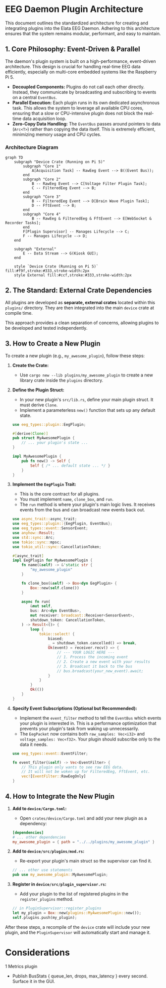 # EEG Daemon Plugin Architecture

This document outlines the standardized architecture for creating and integrating plugins into the Elata EEG Daemon. Adhering to this architecture ensures that the system remains modular, performant, and easy to maintain.

## 1. Core Philosophy: Event-Driven & Parallel

The daemon's plugin system is built on a high-performance, event-driven architecture. This design is crucial for handling real-time EEG data efficiently, especially on multi-core embedded systems like the Raspberry Pi 5.

-   **Decoupled Components:** Plugins do not call each other directly. Instead, they communicate by broadcasting and subscribing to events on a central `EventBus`.
-   **Parallel Execution:** Each plugin runs in its own dedicated asynchronous task. This allows the system to leverage all available CPU cores, ensuring that a slow or CPU-intensive plugin does not block the real-time data acquisition loop.
-   **Zero-Copy Data Handling:** The `EventBus` passes around pointers to data (`Arc<T>`) rather than copying the data itself. This is extremely efficient, minimizing memory usage and CPU cycles.

### Architecture Diagram

```mermaid
graph TD
    subgraph "Device Crate (Running on Pi 5)"
        subgraph "Core 1"
            A[Acquisition Task] -- RawEeg Event --> B((Event Bus));
        end
        subgraph "Core 2"
            B -- RawEeg Event --> C[Voltage Filter Plugin Task];
            C -- FilteredEeg Event --> B;
        end
        subgraph "Core 3"
            B -- FilteredEeg Event --> D[Brain Wave Plugin Task];
            D -- FftEvent --> B;
        end
        subgraph "Core 4"
            B -- RawEeg & FilteredEeg & FftEvent --> E[WebSocket & Recorder Tasks];
        end
        F[Plugin Supervisor] -- Manages Lifecycle --> C;
        F -- Manages Lifecycle --> D;
    end

    subgraph "External"
        E -- Data Stream --> G(Kiosk GUI);
    end

    style `Device Crate (Running on Pi 5)` fill:#f9f,stroke:#333,stroke-width:2px
    style External fill:#ccf,stroke:#333,stroke-width:2px
```

## 2. The Standard: External Crate Dependencies

All plugins are developed as **separate, external crates** located within this `plugins/` directory. They are then integrated into the main `device` crate at compile time.

This approach provides a clean separation of concerns, allowing plugins to be developed and tested independently.

## 3. How to Create a New Plugin

To create a new plugin (e.g., `my_awesome_plugin`), follow these steps:

1.  **Create the Crate:**
    *   Use `cargo new --lib plugins/my_awesome_plugin` to create a new library crate inside the `plugins` directory.

2.  **Define the Plugin Struct:**
    *   In your new plugin's `src/lib.rs`, define your main plugin struct. It must derive `Clone`.
    *   Implement a parameterless `new()` function that sets up any default state.

    ```rust
    use eeg_types::plugin::EegPlugin;
    
    #[derive(Clone)]
    pub struct MyAwesomePlugin {
        // ... your plugin's state ...
    }

    impl MyAwesomePlugin {
        pub fn new() -> Self {
            Self { /* ... default state ... */ }
        }
    }
    ```

3.  **Implement the `EegPlugin` Trait:**
    *   This is the core contract for all plugins.
    *   You must implement `name`, `clone_box`, and `run`.
    *   The `run` method is where your plugin's main logic lives. It receives events from the bus and can broadcast new events back out.

    ```rust
    use async_trait::async_trait;
    use eeg_types::plugin::{EegPlugin, EventBus};
    use eeg_types::event::SensorEvent;
    use anyhow::Result;
    use std::sync::Arc;
    use tokio::sync::mpsc;
    use tokio_util::sync::CancellationToken;

    #[async_trait]
    impl EegPlugin for MyAwesomePlugin {
        fn name(&self) -> &'static str {
            "my_awesome_plugin"
        }

        fn clone_box(&self) -> Box<dyn EegPlugin> {
            Box::new(self.clone())
        }

        async fn run(
            &mut self,
            bus: Arc<dyn EventBus>,
            mut receiver: broadcast::Receiver<SensorEvent>,
            shutdown_token: CancellationToken,
        ) -> Result<()> {
            loop {
                tokio::select! {
                    biased;
                    _ = shutdown_token.cancelled() => break,
                    Ok(event) = receiver.recv() => {
                        // --- YOUR LOGIC HERE ---
                        // 1. Process the incoming event
                        // 2. Create a new event with your results
                        // 3. Broadcast it back to the bus
                        // bus.broadcast(your_new_event).await;
                    }
                }
            }
            Ok(())
        }
    }
    ```

4.  **Specify Event Subscriptions (Optional but Recommended):**
    *   Implement the `event_filter` method to tell the `EventBus` which events your plugin is interested in. This is a performance optimization that prevents your plugin's task from waking up unnecessarily.
    *   The `EegPacket` now contains both `raw_samples: Vec<i32>` and `voltage_samples: Vec<f32>`. Your plugin should subscribe only to the data it needs.

    ```rust
    use eeg_types::event::EventFilter;

    fn event_filter(&self) -> Vec<EventFilter> {
        // This plugin only wants to see raw EEG data.
        // It will not be woken up for FilteredEeg, FftEvent, etc.
        vec![EventFilter::RawEegOnly]
    }
    ```

## 4. How to Integrate the New Plugin

1.  **Add to `device/Cargo.toml`:**
    *   Open `crates/device/Cargo.toml` and add your new plugin as a dependency:

    ```toml
    [dependencies]
    # ... other dependencies
    my_awesome_plugin = { path = "../../plugins/my_awesome_plugin" }
    ```

2.  **Add to `device/src/plugins/mod.rs`:**
    *   Re-export your plugin's main struct so the supervisor can find it.

    ```rust
    // ... other use statements
    pub use my_awesome_plugin::MyAwesomePlugin;
    ```

3.  **Register in `device/src/plugin_supervisor.rs`:**
    *   Add your plugin to the list of registered plugins in the `register_plugins` method.

    ```rust
    // in PluginSupervisor::register_plugins
    let my_plugin = Box::new(plugins::MyAwesomePlugin::new());
    self.plugins.push(my_plugin);
    ```

After these steps, a recompile of the `device` crate will include your new plugin, and the `PluginSupervisor` will automatically start and manage it.

# Considerations
1 Metrics plugin
 - Publish BusStats { queue_len, drops, max_latency } every second. Surface it in the GUI.